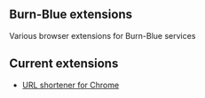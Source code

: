 Burn-Blue extensions
--------------------

Various browser extensions for Burn-Blue services

Current extensions
------------------

-  [URL shortener for Chrome](https://github.com/burnblue/extensions/tree/master/url-shortener/chrome)